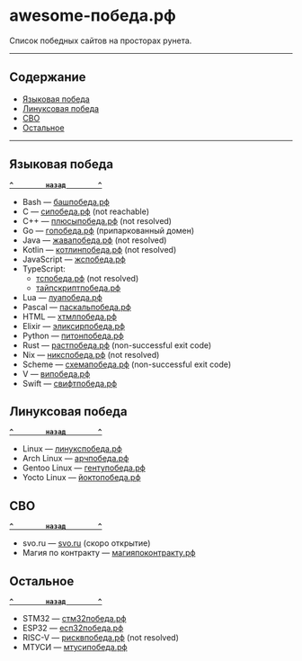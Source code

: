 # <a name="start"></a>awesome-победа.рф

Список победных сайтов на просторах рунета.

---

## <a name="toc"></a>Содержание
- [Языковая победа](#language)
- [Линуксовая победа](#linux)
- [СВО](#svo)
- [Остальное](#other)

---

## <a name="language"></a>Языковая победа
**[`^        назад        ^`](#start)**
- Bash — [башпобеда.рф](http://башпобеда.рф)
- C — [сипобеда.рф](http://сипобеда.рф) (not reachable)
- C++ — [плюсыпобеда.рф](http://плюсыпобеда.рф) (not resolved)
- Go — [гопобеда.рф](http://гопобеда.рф) (припаркованный домен)
- Java — [жавапобеда.рф](http://жавапобеда.рф) (not resolved)
- Kotlin — [котлинпобеда.рф](http://котлинпобеда.рф) (not resolved)
- JavaScript — [жспобеда.рф](http://жспобеда.рф)
- TypeScript:
    - [тспобеда.рф](http://тспобеда.рф) (not resolved)
    - [тайпскриптпобеда.рф](http://тайпскриптпобеда.рф)
- Lua — [луапобеда.рф](http://луапобеда.рф)
- Pascal — [паскальпобеда.рф](http://паскальпобеда.рф)
- HTML — [хтмлпобеда.рф](http://хтмлпобеда.рф)
- Elixir — [эликсирпобеда.рф](http://эликсирпобеда.рф)
- Python — [питонпобеда.рф](http://питонпобеда.рф)
- Rust — [растпобеда.рф](http://растпобеда.рф) (non-successful exit code)
- Nix — [никспобеда.рф](http://никспобеда.рф) (not resolved)
- Scheme — [схемапобеда.рф](http://схемапобеда.рф) (non-successful exit code)
- V — [випобеда.рф](http://випобеда.рф)
- Swift — [свифтпобеда.рф](http://свифтпобеда.рф)

## <a name="linux"></a>Линуксовая победа
**[`^        назад        ^`](#start)**
- Linux — [линукспобеда.рф](http://линукспобеда.рф)
- Arch Linux — [арчпобеда.рф](http://арчпобеда.рф)
- Gentoo Linux — [гентупобеда.рф](http://гентупобеда.рф)
- Yocto Linux — [йоктопобеда.рф](http://йоктопобеда.рф)

## <a name="svo"></a>СВО
**[`^        назад        ^`](#start)**
- svo.ru — [svo.ru](http://svo.ru) (скоро открытие)
- Магия по контракту — [магияпоконтракту.рф](http://магияпоконтракту.рф)

## <a name="other"></a>Остальное
**[`^        назад        ^`](#start)**
- STM32 — [стм32победа.рф](http://стм32победа.рф)
- ESP32 — [есп32победа.рф](http://есп32победа.рф)
- RISC-V — [рисквпобеда.рф](http://рисквпобеда.рф) (not resolved)
- МТУСИ — [мтусипобеда.рф](http://мтусипобеда.рф)
